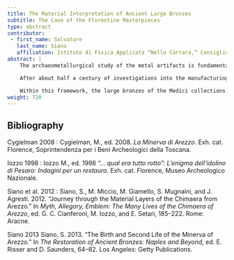 ```yaml
---
title: The Material Interpretation of Ancient Large Bronzes
subtitle: The Case of the Florentine Masterpieces
type: abstract
contributor:
 - first_name: Salvatore
   last_name: Siano
   affiliation: Istituto di Fisica Applicata “Nello Carrara,” Consiglio Nazionale delle Ricerche, Sesto Fiorentino, Florence
abstract: |
    The archaeometallurgical study of the metal artifacts is fundamental to their analysis and valorization. Material analyses and technological interpretations can contribute substantially to the revelation of cultural contents, which are complementary to historical and archaeological interpretations. Archaeometallurgy, in addition to reconstructing the history of objects’ technological development based on compositional and structural evidence, can allow discrimination between originals and replicas, recognizing possible integrations. It can also shed light on the creative process.

    After about half a century of investigations into the manufacturing processes of ancient large bronzes, a great deal of material data has been collected on several masterpieces. However, the interpretation of the evidence and analytical measurements can sometimes be very complex, and results are often equivocal. Naked-eye observations, radiography, and some chemical analyses rarely permit the prompt determination of raw materials, crafting procedures of the wax model, core structure, casting setup, assembly, and finishing. On the contrary, thorough objective morphological and structural examinations, accurate compositional mapping, and very critical interpretation of the data are needed in order to reduce the range of the compatible technical interpretations. With the growing body of data comes an increasingly complex technological picture; some execution processes, which were once believed to be well-established practices in ancient times, today represent only a rather partial list of the methods used in Classical and Hellenistic art foundries.

    Within this framework, the large bronzes of the Medici collections, exhibited at Florence’s National Museum of Archaeology, offer noteworthy examples of the methodological variability and of hitherto unknown peculiarities of ancient production, which significantly broaden the interpretational perspective. The Idolino from Pesaro (Iozzo 1998), the Minerva (Cygielman 2008) and the Chimaera of Arezzo (Siano et al. 2012; Siano 2013), the Arringatore (discovered in the environs of Lake Trasimeno), and the Horse’s Head (see essay 39 of this volume) have been thoroughly investigated during the last two decades. The present contribution discusses the main aspects of these studies along with their general implications in terms of methodological approach and knowledge of the ancient art foundry.
weight: 720
---
```


## Bibliography

Cygielman 2008
: Cygielman, M., ed. 2008. *La Minerva di Arezzo*. Exh. cat. Florence, Soprintendenza per i Beni Archeologici della Toscana.

Iozzo 1998
: Iozzo M., ed. 1998 *“... qual era tutto rotto”: L’enigma dell’idolino di Pesaro: Indagini per un restauro*. Exh. cat. Florence, Museo Archeologico Nazionale.

Siano et al. 2012
: Siano, S., M. Miccio, M. Giamello, S. Mugnaini, and J. Agresti. 2012. “Journey through the Material Layers of the Chimaera from Arezzo.” In *Myth, Allegory, Emblem: The Many Lives of the Chimaera of Arezzo*, ed. G. C. Cianferoni, M. Iozzo, and E. Setari, 185–222. Rome: Aracne.

Siano 2013
Siano, S. 2013. “The Birth and Second Life of the Minerva of Arezzo.” In *The Restoration of Ancient Bronzes: Naples and Beyond*, ed. E. Risser and D. Saunders, 64–82. Los Angeles: Getty Publications.
